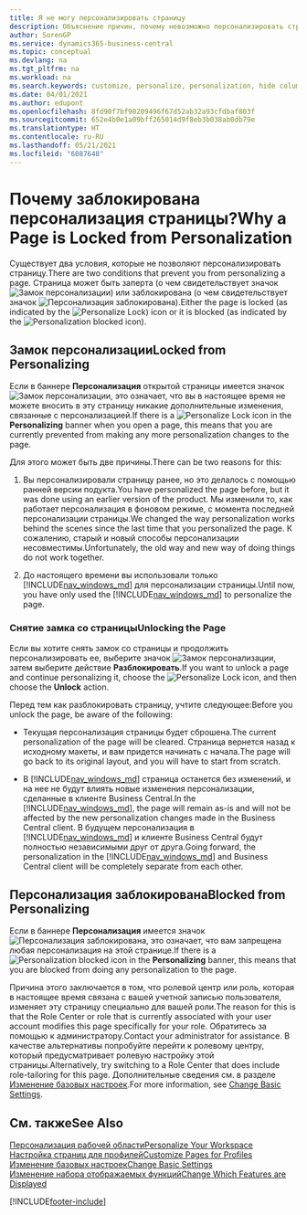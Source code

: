 ```yaml
---
title: Я не могу персонализировать страницу
description: Объяснение причин, почему невозможно персонализировать страницу и как разблокировать страницу, чтобы ее можно было персонализировать.
author: SorenGP
ms.service: dynamics365-business-central
ms.topic: conceptual
ms.devlang: na
ms.tgt_pltfrm: na
ms.workload: na
ms.search.keywords: customize, personalize, personalization, hide columns, remove fields, move fields
ms.date: 04/01/2021
ms.author: edupont
ms.openlocfilehash: 8fd90f7bf90209496f67d52ab32a93cfdbaf803f
ms.sourcegitcommit: 652e4b0e1a09bff265014d9f8eb3b038ab0db79e
ms.translationtype: HT
ms.contentlocale: ru-RU
ms.lasthandoff: 05/21/2021
ms.locfileid: "6087648"
---
```

# <a name="why-a-page-is-locked-from-personalization"></a><span data-ttu-id="4df26-103">Почему заблокирована персонализация страницы?</span><span class="sxs-lookup"><span data-stu-id="4df26-103">Why a Page is Locked from Personalization</span></span>

<span data-ttu-id="4df26-104">Существует два условия, которые не позволяют персонализировать страницу.</span><span class="sxs-lookup"><span data-stu-id="4df26-104">There are two conditions that prevent you from personalizing a page.</span></span> <span data-ttu-id="4df26-105">Страница может быть заперта (о чем свидетельствует значок ![Замок персонализации](media/personalization-lock-icon.png "Замок персонализации")) или заблокирована (о чем свидетельствует значок ![Персонализация заблокирована](media/personalization-blocked-icon.png "Персонализация заблокирована")).</span><span class="sxs-lookup"><span data-stu-id="4df26-105">Either the page is locked (as indicated by the ![Personalize Lock](media/personalization-lock-icon.png "Personalize lock")) icon or it is blocked (as indicated by the ![Personalization blocked](media/personalization-blocked-icon.png "Personalization blocked") icon).</span></span>

## <a name="locked-from-personalizing"></a><span data-ttu-id="4df26-106">Замок персонализации</span><span class="sxs-lookup"><span data-stu-id="4df26-106">Locked from Personalizing</span></span>

<span data-ttu-id="4df26-107">Если в баннере **Персонализация** открытой страницы имеется значок ![Замок персонализации](media/personalization-lock-icon.png "Замок персонализации"), это означает, что вы в настоящее время не можете вносить в эту страницу никакие дополнительные изменения, связанные с персонализацией.</span><span class="sxs-lookup"><span data-stu-id="4df26-107">If there is a ![Personalize Lock](media/personalization-lock-icon.png "Personalize lock") icon in the **Personalizing** banner when you open a page, this means that you are currently prevented from making any more personalization changes to the page.</span></span>

<!-- This is because we changed the way personalization works behind the scenes since the last time that you personalized the page. Unfortunately, the old way and new of doing things do not work together.

The page currently includes the last personalization changes that you made. If you want to continue personalizing the page, then you can choose the lock icon and then **Unlock**. Just be aware that if you choose to unlock the page, the current personalization of the page will be cleared, and you will have to start from scratch.
-->

<span data-ttu-id="4df26-108">Для этого может быть две причины.</span><span class="sxs-lookup"><span data-stu-id="4df26-108">There can be two reasons for this:</span></span>

1. <span data-ttu-id="4df26-109">Вы персонализировали страницу ранее, но это делалось с помощью ранней версии подукта.</span><span class="sxs-lookup"><span data-stu-id="4df26-109">You have personalized the page before, but it was done using an earlier version of the product.</span></span> <span data-ttu-id="4df26-110">Мы изменили то, как работает персонализация в фоновом режиме, с момента последней персонализации страницы.</span><span class="sxs-lookup"><span data-stu-id="4df26-110">We changed the way personalization works behind the scenes since the last time that you personalized the page.</span></span> <span data-ttu-id="4df26-111">К сожалению, старый и новый способы персонализации несовместимы.</span><span class="sxs-lookup"><span data-stu-id="4df26-111">Unfortunately, the old way and new way of doing things do not work together.</span></span>

2. <span data-ttu-id="4df26-112">До настоящего времени вы использовали только [!INCLUDE[nav_windows_md](includes/nav_windows_md.md)] для персонализации страницы.</span><span class="sxs-lookup"><span data-stu-id="4df26-112">Until now, you have only used the [!INCLUDE[nav_windows_md](includes/nav_windows_md.md)] to personalize the page.</span></span>

### <a name="unlocking-the-page"></a><span data-ttu-id="4df26-113">Снятие замка со страницы</span><span class="sxs-lookup"><span data-stu-id="4df26-113">Unlocking the Page</span></span>

<span data-ttu-id="4df26-114">Если вы хотите снять замок со страницы и продолжить персонализировать ее, выберите значок ![Замок персонализации](media/personalization-lock-icon.png "Замок персонализации"), затем выберите действие **Разблокировать**.</span><span class="sxs-lookup"><span data-stu-id="4df26-114">If you want to unlock a page and continue personalizing it, choose the ![Personalize Lock](media/personalization-lock-icon.png "Personalize lock") icon, and then choose the **Unlock** action.</span></span>  

<span data-ttu-id="4df26-115">Перед тем как разблокировать страницу, учтите следующее:</span><span class="sxs-lookup"><span data-stu-id="4df26-115">Before you unlock the page, be aware of the following:</span></span>

- <span data-ttu-id="4df26-116">Текущая персонализация страницы будет сброшена.</span><span class="sxs-lookup"><span data-stu-id="4df26-116">The current personalization of the page will be cleared.</span></span> <span data-ttu-id="4df26-117">Страница вернется назад к исходному макеты, и вам придется начинать с начала.</span><span class="sxs-lookup"><span data-stu-id="4df26-117">The page will go back to its original layout, and you will have to start from scratch.</span></span>

- <span data-ttu-id="4df26-118">В [!INCLUDE[nav_windows_md](includes/nav_windows_md.md)] страница останется без изменений, и на нее не будут влиять новые изменения персонализации, сделанные в клиенте Business Central.</span><span class="sxs-lookup"><span data-stu-id="4df26-118">In the [!INCLUDE[nav_windows_md](includes/nav_windows_md.md)], the page will remain as-is and will not be affected by the new personalization changes made in the Business Central client.</span></span> <span data-ttu-id="4df26-119">В будущем персонализация в [!INCLUDE[nav_windows_md](includes/nav_windows_md.md)] и клиенте Business Central будут полностью независимыми друг от друга.</span><span class="sxs-lookup"><span data-stu-id="4df26-119">Going forward, the personalization in the [!INCLUDE[nav_windows_md](includes/nav_windows_md.md)] and Business Central client will be completely separate from each other.</span></span>

## <a name="blocked-from-personalizing"></a><span data-ttu-id="4df26-120">Персонализация заблокирована</span><span class="sxs-lookup"><span data-stu-id="4df26-120">Blocked from Personalizing</span></span>

<span data-ttu-id="4df26-121">Если в баннере **Персонализация** имеется значок ![Персонализация заблокирована](media/personalization-blocked-icon.png "Персонализация заблокирована"), это означает, что вам запрещена любая персонализация на этой странице.</span><span class="sxs-lookup"><span data-stu-id="4df26-121">If there is a ![Personalization blocked](media/personalization-blocked-icon.png "Personalization blocked") icon in the **Personalizing** banner, this means that you are blocked from doing any personalization to the page.</span></span>

<!-- Only text is translated, so removing this image for non-English UX reasons.  ![Personalize blocked](media/personalization-blocked.png "Personalize lock") -->

<span data-ttu-id="4df26-122">Причина этого заключается в том, что ролевой центр или роль, которая в настоящее время связана с вашей учетной записью пользователя, изменяет эту страницу специально для вашей роли.</span><span class="sxs-lookup"><span data-stu-id="4df26-122">The reason for this is that the Role Center or role that is currently associated with your user account modifies this page specifically for your role.</span></span> <span data-ttu-id="4df26-123">Обратитесь за помощью к администратору.</span><span class="sxs-lookup"><span data-stu-id="4df26-123">Contact your administrator for assistance.</span></span> <span data-ttu-id="4df26-124">В качестве альтернативы попробуйте перейти к ролевому центру, который предусматривает ролевую настройку этой страницы.</span><span class="sxs-lookup"><span data-stu-id="4df26-124">Alternatively, try switching to a Role Center that does include role-tailoring for this page.</span></span> <span data-ttu-id="4df26-125">Дополнительные сведения см. в разделе [Изменение базовых настроек](ui-change-basic-settings.md).</span><span class="sxs-lookup"><span data-stu-id="4df26-125">For more information, see [Change Basic Settings](ui-change-basic-settings.md).</span></span>

## <a name="see-also"></a><span data-ttu-id="4df26-126">См. также</span><span class="sxs-lookup"><span data-stu-id="4df26-126">See Also</span></span>
[<span data-ttu-id="4df26-127">Персонализация рабочей области</span><span class="sxs-lookup"><span data-stu-id="4df26-127">Personalize Your Workspace</span></span>](ui-personalization-user.md)  
[<span data-ttu-id="4df26-128">Настройка страниц для профилей</span><span class="sxs-lookup"><span data-stu-id="4df26-128">Customize Pages for Profiles</span></span>](ui-personalization-manage.md)  
[<span data-ttu-id="4df26-129">Изменение базовых настроек</span><span class="sxs-lookup"><span data-stu-id="4df26-129">Change Basic Settings</span></span>](ui-change-basic-settings.md)  
[<span data-ttu-id="4df26-130">Изменение набора отображаемых функций</span><span class="sxs-lookup"><span data-stu-id="4df26-130">Change Which Features are Displayed</span></span>](ui-experiences.md)  


[!INCLUDE[footer-include](includes/footer-banner.md)]
